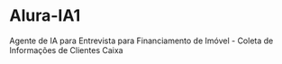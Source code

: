 # Alura-IA1
Agente de IA para Entrevista para Financiamento de Imóvel - Coleta de Informações de Clientes Caixa
